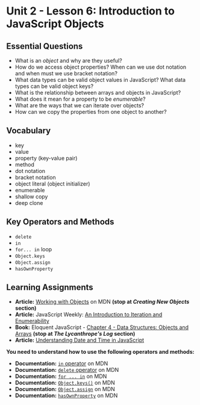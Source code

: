 # Unit 2 - Lesson 6: Introduction to JavaScript Objects

## Essential Questions
* What is an _object_ and why are they useful?
* How do we access object properties? When can we use dot notation and when must we use bracket notation?
* What data types can be valid object values in JavaScript? What data types can be valid object keys?
* What is the relationship between arrays and objects in JavaScript?
* What does it mean for a property to be _enumerable_?
* What are the ways that we can iterate over objects?
* How can we copy the properties from one object to another?

## Vocabulary
* key
* value
* property (key-value pair)
* method
* dot notation
* bracket notation
* object literal (object initializer)
* enumerable
* shallow copy
* deep clone

## Key Operators and Methods
* `delete`
* `in`
* `for... in` loop
* `Object.keys`
* `Object.assign`
* `hasOwnProperty`
 
## Learning Assignments
* **Article:** [Working with Objects](https://developer.mozilla.org/en-US/docs/Web/JavaScript/Guide/Working_with_Objects) on MDN **(stop at _Creating New Objects_ section)**
* **Article:** JavaScript Weekly: [An Introduction to Iteration and Enumerability](https://medium.com/launch-school/javascript-weekly-an-introduction-to-iteration-and-enumerability-70bb1054064a)
* **Book:** Eloquent JavaScript - [Chapter 4 - Data Structures: Objects and Arrays](https://eloquentjavascript.net/04_data.html) **(stop at _The Lycanthrope's Log_ section)**
* **Article:** [Understanding Date and Time in JavaScript](https://www.digitalocean.com/community/tutorials/understanding-date-and-time-in-javascript)

**You need to understand how to use the following operators and methods:**
* **Documentation:** [`in` operator](https://developer.mozilla.org/en-US/docs/Web/JavaScript/Reference/Operators/in) on MDN
* **Documentation:** [`delete` operator](https://developer.mozilla.org/en-US/docs/Web/JavaScript/Reference/Operators/delete) on MDN
* **Documentation:** [`for ... in`](https://developer.mozilla.org/en-US/docs/Web/JavaScript/Reference/Statements/for...in) on MDN
* **Documentation:** [`Object.keys()`](https://developer.mozilla.org/en-US/docs/Web/JavaScript/Reference/Global_Objects/Object/keys) on MDN
* **Documentation:** [`Object.assign`](https://developer.mozilla.org/en-US/docs/Web/JavaScript/Reference/Global_Objects/Object/assign) on MDN
* **Documentation:** [`hasOwnProperty`](https://developer.mozilla.org/en-US/docs/Web/JavaScript/Reference/Global_Objects/Object/hasOwnProperty) on MDN
